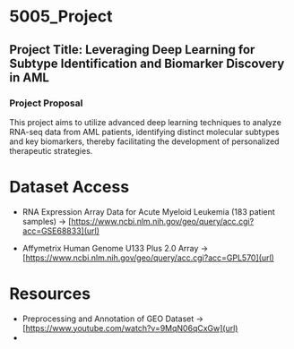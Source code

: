 # 5005_Project

## Project Title: Leveraging Deep Learning for Subtype Identification and Biomarker Discovery in AML

### Project Proposal 
This project aims to utilize advanced deep learning techniques to analyze RNA-seq data from AML patients, identifying distinct molecular subtypes and key biomarkers, thereby facilitating the development of personalized therapeutic strategies.


# Dataset Access

- RNA Expression Array Data for Acute Myeloid Leukemia (183 patient samples) -> [https://www.ncbi.nlm.nih.gov/geo/query/acc.cgi?acc=GSE68833](url)

- Affymetrix Human Genome U133 Plus 2.0 Array -> [https://www.ncbi.nlm.nih.gov/geo/query/acc.cgi?acc=GPL570](url)

# Resources

- Preprocessing and Annotation of GEO Dataset -> [https://www.youtube.com/watch?v=9MqN06qCxGw](url)
- 
